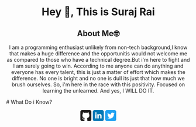 <h1 align='center'>Hey 👋, This is Suraj Rai</h1>
<p align = 'center'> 
 <h2 align='center'>About Me🤓</h2>
<p align='center'>I am a programming enthusiast unlikely from non-tech background,I know that makes a huge difference and the opportunitis would not welcome me as compared to those who have a technical degree.But i'm here to fight and I am surely going to win. According to me anyone can do anything and everyone has every talent, this is just a matter of effort which makes the difference. No one is bright and no one is dull its just that how much we brush ourselves. So, i'm here in the race with this positivity. Focused on learning the unlearned. And yes, I WILL DO IT.</p>
# What Do i Know?

<p align = 'center'> 
 <a href = https://github.com/sr3688 target='blank'> <img src=https://github.com/edent/SuperTinyIcons/blob/master/images/svg/github.svg height='30' weight='30'/></a>
<a href = https://www.linkedin.com/in/sr3688 target='blank'> <img src=https://github.com/edent/SuperTinyIcons/blob/master/images/svg/linkedin.svg height='30' weight='30'/></a> 
<a href = https://twitter.com/surajrai_z target='blank'> <img src=https://github.com/edent/SuperTinyIcons/blob/master/images/svg/twitter.svg height='30' weight='30'/></a>
